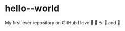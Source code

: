 # hello--world
My first ever repository on GitHub
I love :dog: :pizza: :coffee: :climbing: and :stars:
